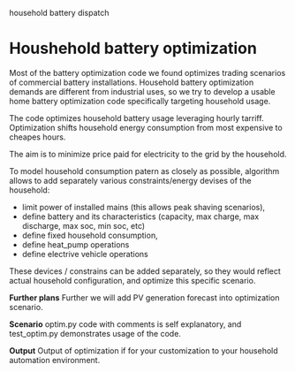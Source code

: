 household battery dispatch

 # Houshehold battery optimization

 Most of the battery optimization code we found optimizes trading scenarios of commercial battery installations. Household battery optimization demands are different from industrial uses, so we try to develop a usable home battery optimization code specifically targeting household usage.

 The code optimizes household battery usage leveraging hourly tarriff. Optimization shifts household energy consumption from most expensive to cheapes hours.

 The aim is to minimize price paid for electricity to the grid by the household. 

 To model household consumption patern as closely as possible, algorithm allows to add separately various constraints/energy devises of the household:

 - limit power of installed mains (this allows peak shaving scenarios),
 - define battery and its characteristics (capacity, max charge, max discharge, max soc, min soc, etc)
 - define fixed household consumption,
 - define heat_pump operations
 - define electrive vehicle operations

 These devices / constrains can be added separately, so they would reflect actual household configuration, and optimize this specific scenario.
 
 **Further plans**
 Further we will add PV generation forecast into optimization scenario.

 

 **Scenario**
optim.py code with comments is self explanatory, and test_optim.py demonstrates usage of the code.

**Output**
Output of optimization if for your customization to your household automation environment.


 
